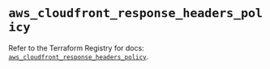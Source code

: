 # `aws_cloudfront_response_headers_policy`

Refer to the Terraform Registry for docs: [`aws_cloudfront_response_headers_policy`](https://registry.terraform.io/providers/hashicorp/aws/5.46.0/docs/resources/cloudfront_response_headers_policy).
